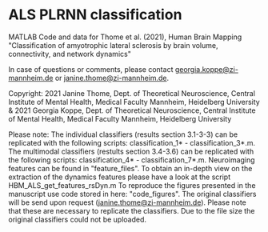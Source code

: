 # ALS PLRNN classification
MATLAB Code and data for Thome et al. (2021), Human Brain Mapping
"Classification of amyotrophic lateral sclerosis by brain volume, connectivity, and network dynamics" 

In case of questions or comments, please contact georgia.koppe@zi-mannheim.de or janine.thome@zi-mannheim.de.

Copyright: 2021 Janine Thome, Dept. of Theoretical Neuroscience, Central Institute of Mental Health, Medical Faculty Mannheim, Heidelberg University & 2021 Georgia Koppe, Dept. of Theoretical Neuroscience, Central Institute of Mental Health, Medical Faculty Mannheim, Heidelberg University

Please note:
The individual classifiers (results section 3.1-3-3) can be replicated with the following scripts: classification_1* - classification_3*.m.
The multimodal classifiers (restults section 3.4-3.6) can be replicated with the following scripts: classification_4* - classification_7*.m.
Neuroimaging features can be found in "feature_files". 
To obtain an in-depth view on the extraction of the dynamics features please have a look at the script HBM_ALS_get_features_rsDyn.m
To reproduce the figures presented in the manuscript use code stored in here: "code_figures".
The original classifiers will be send upon request (janine.thome@zi-mannheim.de). Please note that these are necessary to replicate the classifiers. Due to the file size the original classifiers could not be uploaded.


